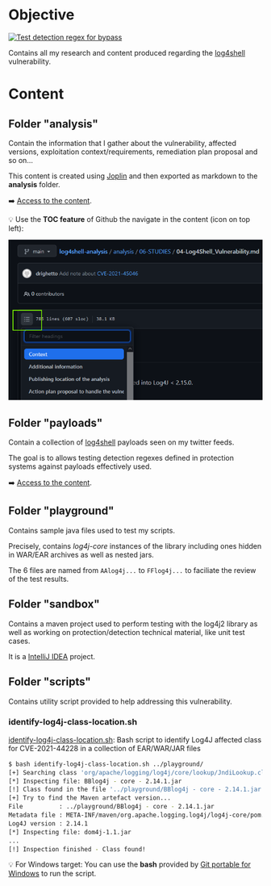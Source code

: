 # Objective

[![Test detection regex for bypass](https://github.com/righettod/log4shell-analysis/actions/workflows/test-detection-regex-for-bypass.yml/badge.svg?branch=main)](https://github.com/righettod/log4shell-analysis/actions/workflows/test-detection-regex-for-bypass.yml)

Contains all my research and content produced regarding the [log4shell](https://nvd.nist.gov/vuln/detail/CVE-2021-44228) vulnerability.

# Content

## Folder "analysis"

Contain the information that I gather about the vulnerability, affected versions, exploitation context/requirements, remediation plan proposal and so on...

This content is created using [Joplin](https://joplinapp.org/) and then exported as markdown to the **analysis** folder.

➡️ [Access to the content](analysis/06-STUDIES/04-Log4Shell_Vulnerability.md).

💡 Use the **TOC feature** of Github the navigate in the content (icon on top left):

![toc](toc-location.png)

## Folder "payloads"

Contain a collection of [log4shell](https://nvd.nist.gov/vuln/detail/CVE-2021-44228) payloads seen on my twitter feeds.

The goal is to allows testing detection regexes defined in protection systems against payloads effectively used.

➡️ [Access to the content](payloads/README.md).

## Folder "playground"

Contains sample java files used to test my scripts.

Precisely, contains *log4j-core* instances of the library including ones hidden in WAR/EAR archives as well as nested jars.

The 6 files are named from `AAlog4j...` to `FFlog4j...` to faciliate the review of the test results.

## Folder "sandbox"

Contains a maven project used to perform testing with the log4j2 library as well as working on protection/detection technical material, like unit test cases.

It is a [IntelliJ IDEA](https://www.jetbrains.com/idea/download/#section=windows) project.

## Folder "scripts"

Contains utility script provided to help addressing this vulnerability.

### identify-log4j-class-location.sh

[identify-log4j-class-location.sh](scripts/identify-log4j-class-location.sh): Bash script to identify Log4J affected class for CVE-2021-44228 in a collection of EAR/WAR/JAR files

```bash
$ bash identify-log4j-class-location.sh ../playground/
[+] Searching class 'org/apache/logging/log4j/core/lookup/JndiLookup.class' across '../playground/' folder...
[*] Inspecting file: BBlog4j - core - 2.14.1.jar                                                             
[!] Class found in the file '../playground/BBlog4j - core - 2.14.1.jar'.
[+] Try to find the Maven artefact version...
File          : ../playground/BBlog4j - core - 2.14.1.jar
Metadata file : META-INF/maven/org.apache.logging.log4j/log4j-core/pom.properties
Log4J version : 2.14.1
[*] Inspecting file: dom4j-1.1.jar
...
[!] Inspection finished - Class found!
```

💡 For Windows target: You can use the **bash** provided by [Git portable for Windows](https://git-scm.com/download/win) to run the script.
